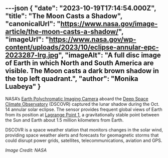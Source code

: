 ---json
{
  "date": "2023-10-19T17:14:54.000Z",
  "title": "The Moon Casts a Shadow",
  "canonicalUrl": "https://www.nasa.gov/image-article/the-moon-casts-a-shadow/",
  "imageUrl": "https://www.nasa.gov/wp-content/uploads/2023/10/eclipse-annular-epc-2023287-lrg.jpg",
  "imageAlt": "A full disc image of Earth in which North and South America are visible. The Moon casts a dark brown shadow in the top left quadrant.",
  "author": "Monika Luabeya"
}
---

NASA’s [Earth Polychromatic Imaging Camera](https://epic.gsfc.nasa.gov/) aboard the [Deep Space Climate Observatory](https://science.nasa.gov/mission/dscovr/) (DSCOVR) captured the lunar shadow during the Oct. 14 annular solar eclipse. The sensor provides frequent global views of Earth from its position at [Lagrange Point 1](https://science.nasa.gov/resource/what-is-a-lagrange-point/), a gravitationally stable point between the Sun and Earth about 1.5 million kilometers from Earth.

DSCOVR is a space weather station that monitors changes in the solar wind, providing space weather alerts and forecasts for geomagnetic storms that could disrupt power grids, satellites, telecommunications, aviation and GPS.

_Image Credit: NASA_
